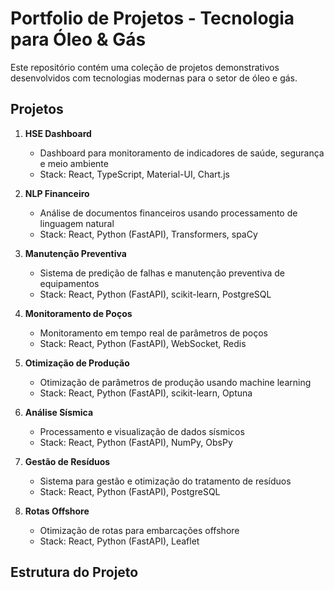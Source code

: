 # Portfolio de Projetos - Tecnologia para Óleo & Gás

Este repositório contém uma coleção de projetos demonstrativos desenvolvidos com tecnologias modernas para o setor de óleo e gás.

## Projetos

1. **HSE Dashboard**
   - Dashboard para monitoramento de indicadores de saúde, segurança e meio ambiente
   - Stack: React, TypeScript, Material-UI, Chart.js

2. **NLP Financeiro**
   - Análise de documentos financeiros usando processamento de linguagem natural
   - Stack: React, Python (FastAPI), Transformers, spaCy

3. **Manutenção Preventiva**
   - Sistema de predição de falhas e manutenção preventiva de equipamentos
   - Stack: React, Python (FastAPI), scikit-learn, PostgreSQL

4. **Monitoramento de Poços**
   - Monitoramento em tempo real de parâmetros de poços
   - Stack: React, Python (FastAPI), WebSocket, Redis

5. **Otimização de Produção**
   - Otimização de parâmetros de produção usando machine learning
   - Stack: React, Python (FastAPI), scikit-learn, Optuna

6. **Análise Sísmica**
   - Processamento e visualização de dados sísmicos
   - Stack: React, Python (FastAPI), NumPy, ObsPy

7. **Gestão de Resíduos**
   - Sistema para gestão e otimização do tratamento de resíduos
   - Stack: React, Python (FastAPI), PostgreSQL

8. **Rotas Offshore**
   - Otimização de rotas para embarcações offshore
   - Stack: React, Python (FastAPI), Leaflet

## Estrutura do Projeto 